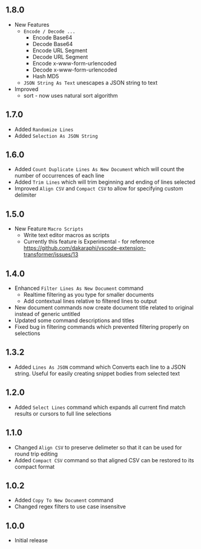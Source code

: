 ## 1.8.0
- New Features
  - `Encode / Decode ...`
    - Encode Base64
    - Decode Base64
    - Encode URL Segment
    - Decode URL Segment
    - Encode x-www-form-urlencoded
    - Decode x-www-form-urlencoded
    - Hash MD5
  - `JSON String As Text` unescapes a JSON string to text
- Improved
  - sort - now uses natural sort algorithm
## 1.7.0
- Added `Randomize Lines`
- Added `Selection As JSON String`

## 1.6.0
- Added `Count Duplicate Lines As New Document` which will count the number of occurrences of each line
- Added `Trim Lines` which will trim beginning and ending of lines selected
- Improved `Align CSV` and `Compact CSV` to allow for specifying custom delimiter

## 1.5.0
- New Feature `Macro Scripts`
  - Write text editor macros as scripts
  - Currently this feature is Experimental - for reference https://github.com/dakaraphi/vscode-extension-transformer/issues/13

## 1.4.0
- Enhanced `Filter Lines As New Document` command
  - Realtime filtering as you type for smaller documents
  - Add contextual lines relative to filtered lines to output
- New document commands now create document title related to original instead of generic untitled
- Updated some command descriptions and titles
- Fixed bug in filtering commands which prevented filtering properly on selections

## 1.3.2
- Added `Lines As JSON` command which Converts each line to a JSON string.  Useful for easily creating snippet bodies from selected text

## 1.2.0
- Added `Select Lines` command which expands all current find match results or cursors to full line selections

## 1.1.0
- Changed `Align CSV` to preserve delimeter so that it can be used for round trip editing
- Added `Compact CSV` command so that aligned CSV can be restored to its compact format

## 1.0.2
- Added `Copy To New Document` command
- Changed regex filters to use case insensitve

## 1.0.0
- Initial release  






